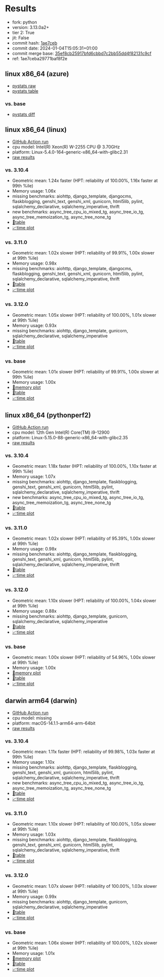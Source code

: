 # Results

- fork: python
- version: 3.13.0a2+
- tier 2: True
- jit: False
- commit hash: [1ae7ceb](https://github.com/python/cpython/commit/1ae7ceb)
- commit date: 2024-01-04T15:05:31+01:00
- commit merge base: [35ef8cb25917bfd6cbbd7c2bb55dd4f82131c9cf](https://github.com/python/cpython/commit/35ef8cb25917bfd6cbbd7c2bb55dd4f82131c9cf)
- ref: 1ae7ceba29771baf8f2e

## linux x86_64 (azure)

- [pystats raw](bm-20240104-azure-x86_64-python-1ae7ceba29771baf8f2e-3.13.0a2%2B-1ae7ceb-pystats.json)
- [pystats table](bm-20240104-azure-x86_64-python-1ae7ceba29771baf8f2e-3.13.0a2%2B-1ae7ceb-pystats.md)

### vs. base

- [pystats diff](bm-20240104-azure-x86_64-python-1ae7ceba29771baf8f2e-3.13.0a2%2B-1ae7ceb-pystats-vs-base.md)

## linux x86_64 (linux)

- [GitHub Action run](https://github.com/faster-cpython/benchmarking/actions/runs/7410542473)
- cpu model: Intel(R) Xeon(R) W-2255 CPU @ 3.70GHz
- platform: Linux-5.4.0-164-generic-x86_64-with-glibc2.31
- [raw results](bm-20240104-linux-x86_64-python-1ae7ceba29771baf8f2e-3.13.0a2%2B-1ae7ceb.json)

### vs. 3.10.4

- Geometric mean: 1.24x faster (HPT: reliability of 100.00%, 1.16x faster at 99th %ile)
- Memory usage: 1.06x
- missing benchmarks: aiohttp, django_template, djangocms, flaskblogging, genshi_text, genshi_xml, gunicorn, html5lib, pylint, sqlalchemy_declarative, sqlalchemy_imperative, thrift
- new benchmarks: async_tree_cpu_io_mixed_tg, async_tree_io_tg, async_tree_memoization_tg, async_tree_none_tg
- [📄table](bm-20240104-linux-x86_64-python-1ae7ceba29771baf8f2e-3.13.0a2%2B-1ae7ceb-vs-3.10.4.md)
- [📈time plot](bm-20240104-linux-x86_64-python-1ae7ceba29771baf8f2e-3.13.0a2%2B-1ae7ceb-vs-3.10.4.png)

### vs. 3.11.0

- Geometric mean: 1.02x slower (HPT: reliability of 99.91%, 1.00x slower at 99th %ile)
- Memory usage: 0.98x
- missing benchmarks: aiohttp, django_template, djangocms, flaskblogging, genshi_text, genshi_xml, gunicorn, html5lib, pylint, sqlalchemy_declarative, sqlalchemy_imperative, thrift
- [📄table](bm-20240104-linux-x86_64-python-1ae7ceba29771baf8f2e-3.13.0a2%2B-1ae7ceb-vs-3.11.0.md)
- [📈time plot](bm-20240104-linux-x86_64-python-1ae7ceba29771baf8f2e-3.13.0a2%2B-1ae7ceb-vs-3.11.0.png)

### vs. 3.12.0

- Geometric mean: 1.05x slower (HPT: reliability of 100.00%, 1.01x slower at 99th %ile)
- Memory usage: 0.93x
- missing benchmarks: aiohttp, django_template, gunicorn, sqlalchemy_declarative, sqlalchemy_imperative
- [📄table](bm-20240104-linux-x86_64-python-1ae7ceba29771baf8f2e-3.13.0a2%2B-1ae7ceb-vs-3.12.0.md)
- [📈time plot](bm-20240104-linux-x86_64-python-1ae7ceba29771baf8f2e-3.13.0a2%2B-1ae7ceb-vs-3.12.0.png)

### vs. base

- Geometric mean: 1.01x slower (HPT: reliability of 99.91%, 1.00x slower at 99th %ile)
- Memory usage: 1.00x
- [🧠memory plot](bm-20240104-linux-x86_64-python-1ae7ceba29771baf8f2e-3.13.0a2%2B-1ae7ceb-vs-base-mem.png)
- [📄table](bm-20240104-linux-x86_64-python-1ae7ceba29771baf8f2e-3.13.0a2%2B-1ae7ceb-vs-base.md)
- [📈time plot](bm-20240104-linux-x86_64-python-1ae7ceba29771baf8f2e-3.13.0a2%2B-1ae7ceb-vs-base.png)

## linux x86_64 (pythonperf2)

- [GitHub Action run](https://github.com/faster-cpython/benchmarking/actions/runs/7410542473)
- cpu model: 12th Gen Intel(R) Core(TM) i9-12900
- platform: Linux-5.15.0-88-generic-x86_64-with-glibc2.35
- [raw results](bm-20240104-pythonperf2-x86_64-python-1ae7ceba29771baf8f2e-3.13.0a2%2B-1ae7ceb.json)

### vs. 3.10.4

- Geometric mean: 1.18x faster (HPT: reliability of 100.00%, 1.10x faster at 99th %ile)
- Memory usage: 1.07x
- missing benchmarks: aiohttp, django_template, flaskblogging, genshi_text, genshi_xml, gunicorn, html5lib, pylint, sqlalchemy_declarative, sqlalchemy_imperative, thrift
- new benchmarks: async_tree_cpu_io_mixed_tg, async_tree_io_tg, async_tree_memoization_tg, async_tree_none_tg
- [📄table](bm-20240104-pythonperf2-x86_64-python-1ae7ceba29771baf8f2e-3.13.0a2%2B-1ae7ceb-vs-3.10.4.md)
- [📈time plot](bm-20240104-pythonperf2-x86_64-python-1ae7ceba29771baf8f2e-3.13.0a2%2B-1ae7ceb-vs-3.10.4.png)

### vs. 3.11.0

- Geometric mean: 1.02x slower (HPT: reliability of 95.39%, 1.00x slower at 99th %ile)
- Memory usage: 0.98x
- missing benchmarks: aiohttp, django_template, flaskblogging, genshi_text, genshi_xml, gunicorn, html5lib, pylint, sqlalchemy_declarative, sqlalchemy_imperative, thrift
- [📄table](bm-20240104-pythonperf2-x86_64-python-1ae7ceba29771baf8f2e-3.13.0a2%2B-1ae7ceb-vs-3.11.0.md)
- [📈time plot](bm-20240104-pythonperf2-x86_64-python-1ae7ceba29771baf8f2e-3.13.0a2%2B-1ae7ceb-vs-3.11.0.png)

### vs. 3.12.0

- Geometric mean: 1.10x slower (HPT: reliability of 100.00%, 1.04x slower at 99th %ile)
- Memory usage: 0.88x
- missing benchmarks: aiohttp, django_template, gunicorn, sqlalchemy_declarative, sqlalchemy_imperative
- [📄table](bm-20240104-pythonperf2-x86_64-python-1ae7ceba29771baf8f2e-3.13.0a2%2B-1ae7ceb-vs-3.12.0.md)
- [📈time plot](bm-20240104-pythonperf2-x86_64-python-1ae7ceba29771baf8f2e-3.13.0a2%2B-1ae7ceb-vs-3.12.0.png)

### vs. base

- Geometric mean: 1.00x slower (HPT: reliability of 54.96%, 1.00x slower at 99th %ile)
- Memory usage: 1.00x
- [🧠memory plot](bm-20240104-pythonperf2-x86_64-python-1ae7ceba29771baf8f2e-3.13.0a2%2B-1ae7ceb-vs-base-mem.png)
- [📄table](bm-20240104-pythonperf2-x86_64-python-1ae7ceba29771baf8f2e-3.13.0a2%2B-1ae7ceb-vs-base.md)
- [📈time plot](bm-20240104-pythonperf2-x86_64-python-1ae7ceba29771baf8f2e-3.13.0a2%2B-1ae7ceb-vs-base.png)

## darwin arm64 (darwin)

- [GitHub Action run](https://github.com/faster-cpython/benchmarking/actions/runs/7410542473)
- cpu model: missing
- platform: macOS-14.1.1-arm64-arm-64bit
- [raw results](bm-20240104-darwin-arm64-python-1ae7ceba29771baf8f2e-3.13.0a2%2B-1ae7ceb.json)

### vs. 3.10.4

- Geometric mean: 1.11x faster (HPT: reliability of 99.98%, 1.03x faster at 99th %ile)
- Memory usage: 1.10x
- missing benchmarks: aiohttp, django_template, flaskblogging, genshi_text, genshi_xml, gunicorn, html5lib, pylint, sqlalchemy_declarative, sqlalchemy_imperative, thrift
- new benchmarks: async_tree_cpu_io_mixed_tg, async_tree_io_tg, async_tree_memoization_tg, async_tree_none_tg
- [📄table](bm-20240104-darwin-arm64-python-1ae7ceba29771baf8f2e-3.13.0a2%2B-1ae7ceb-vs-3.10.4.md)
- [📈time plot](bm-20240104-darwin-arm64-python-1ae7ceba29771baf8f2e-3.13.0a2%2B-1ae7ceb-vs-3.10.4.png)

### vs. 3.11.0

- Geometric mean: 1.10x slower (HPT: reliability of 100.00%, 1.05x slower at 99th %ile)
- Memory usage: 1.03x
- missing benchmarks: aiohttp, django_template, flaskblogging, genshi_text, genshi_xml, gunicorn, html5lib, pylint, sqlalchemy_declarative, sqlalchemy_imperative, thrift
- [📄table](bm-20240104-darwin-arm64-python-1ae7ceba29771baf8f2e-3.13.0a2%2B-1ae7ceb-vs-3.11.0.md)
- [📈time plot](bm-20240104-darwin-arm64-python-1ae7ceba29771baf8f2e-3.13.0a2%2B-1ae7ceb-vs-3.11.0.png)

### vs. 3.12.0

- Geometric mean: 1.07x slower (HPT: reliability of 100.00%, 1.03x slower at 99th %ile)
- Memory usage: 0.99x
- missing benchmarks: aiohttp, django_template, gunicorn, sqlalchemy_declarative, sqlalchemy_imperative
- [📄table](bm-20240104-darwin-arm64-python-1ae7ceba29771baf8f2e-3.13.0a2%2B-1ae7ceb-vs-3.12.0.md)
- [📈time plot](bm-20240104-darwin-arm64-python-1ae7ceba29771baf8f2e-3.13.0a2%2B-1ae7ceb-vs-3.12.0.png)

### vs. base

- Geometric mean: 1.06x slower (HPT: reliability of 100.00%, 1.02x slower at 99th %ile)
- Memory usage: 1.01x
- [🧠memory plot](bm-20240104-darwin-arm64-python-1ae7ceba29771baf8f2e-3.13.0a2%2B-1ae7ceb-vs-base-mem.png)
- [📄table](bm-20240104-darwin-arm64-python-1ae7ceba29771baf8f2e-3.13.0a2%2B-1ae7ceb-vs-base.md)
- [📈time plot](bm-20240104-darwin-arm64-python-1ae7ceba29771baf8f2e-3.13.0a2%2B-1ae7ceb-vs-base.png)

